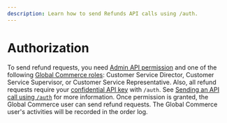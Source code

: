 ```yaml
---
description: Learn how to send Refunds API calls using /auth.
---
```


# Authorization

To send refund requests, you need [Admin API permission](../../master/getting-started/roles-and-permissions.md#commerce-api-suite-roles-and-permissions) and one of the following [Global Commerce roles](../../master/getting-started/roles-and-permissions.md#global-commerce-roles-and-permissions): Customer Service Director, Customer Service Supervisor, or Customer Service Representative. Also, all refund requests require your [confidential API key](../../resources/API-structure/api-keys.md#confidential-keys) with `/auth`. See [Sending an API call using `/auth`](../../master/getting-started/sending-api-calls.md#sending-an-api-call-using-auth) for more information. Once permission is granted, the Global Commerce user can send refund requests. The Global Commerce user's activities will be recorded in the order log.&#x20;
